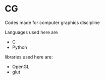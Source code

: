 # CG

Codes made for computer graphics discipline


Languages used here are
- C
- Python

libraries used here are:
- OpenGL
- glut
